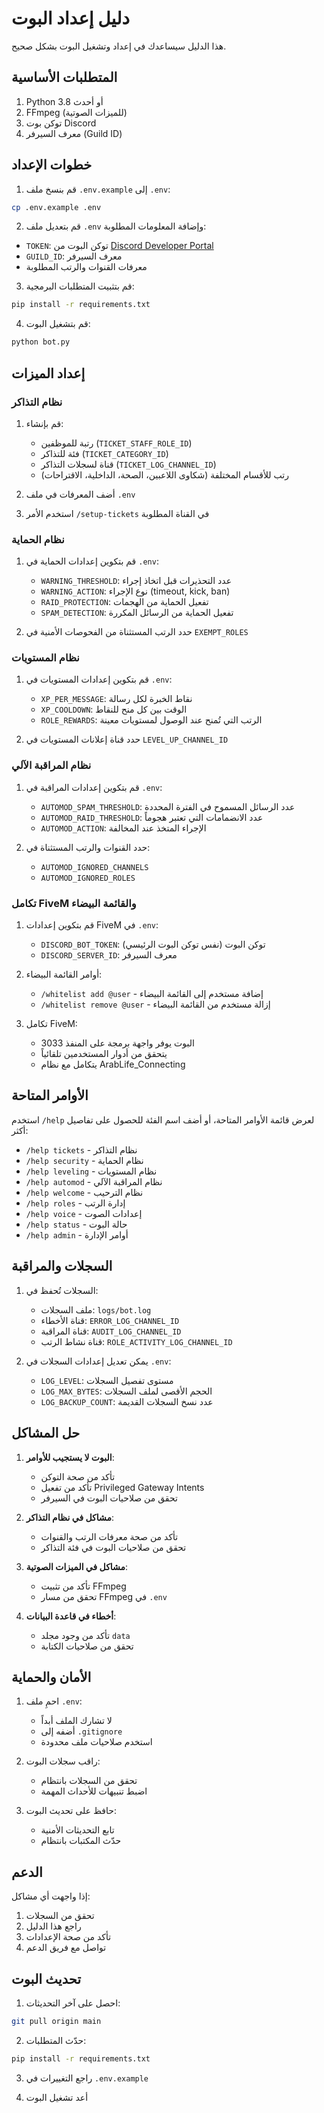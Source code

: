 # دليل إعداد البوت

هذا الدليل سيساعدك في إعداد وتشغيل البوت بشكل صحيح.

## المتطلبات الأساسية

1. Python 3.8 أو أحدث
2. FFmpeg (للميزات الصوتية)
3. توكن بوت Discord
4. معرف السيرفر (Guild ID)

## خطوات الإعداد

1. قم بنسخ ملف `.env.example` إلى `.env`:
```bash
cp .env.example .env
```

2. قم بتعديل ملف `.env` وإضافة المعلومات المطلوبة:
- `TOKEN`: توكن البوت من [Discord Developer Portal](https://discord.com/developers/applications)
- `GUILD_ID`: معرف السيرفر
- معرفات القنوات والرتب المطلوبة

3. قم بتثبيت المتطلبات البرمجية:
```bash
pip install -r requirements.txt
```

4. قم بتشغيل البوت:
```bash
python bot.py
```

## إعداد الميزات

### نظام التذاكر

1. قم بإنشاء:
   - رتبة للموظفين (`TICKET_STAFF_ROLE_ID`)
   - فئة للتذاكر (`TICKET_CATEGORY_ID`)
   - قناة لسجلات التذاكر (`TICKET_LOG_CHANNEL_ID`)
   - رتب للأقسام المختلفة (شكاوى اللاعبين، الصحة، الداخلية، الاقتراحات)

2. أضف المعرفات في ملف `.env`

3. استخدم الأمر `/setup-tickets` في القناة المطلوبة

### نظام الحماية

1. قم بتكوين إعدادات الحماية في `.env`:
   - `WARNING_THRESHOLD`: عدد التحذيرات قبل اتخاذ إجراء
   - `WARNING_ACTION`: نوع الإجراء (timeout, kick, ban)
   - `RAID_PROTECTION`: تفعيل الحماية من الهجمات
   - `SPAM_DETECTION`: تفعيل الحماية من الرسائل المكررة

2. حدد الرتب المستثناة من الفحوصات الأمنية في `EXEMPT_ROLES`

### نظام المستويات

1. قم بتكوين إعدادات المستويات في `.env`:
   - `XP_PER_MESSAGE`: نقاط الخبرة لكل رسالة
   - `XP_COOLDOWN`: الوقت بين كل منح للنقاط
   - `ROLE_REWARDS`: الرتب التي تُمنح عند الوصول لمستويات معينة

2. حدد قناة إعلانات المستويات في `LEVEL_UP_CHANNEL_ID`

### نظام المراقبة الآلي

1. قم بتكوين إعدادات المراقبة في `.env`:
   - `AUTOMOD_SPAM_THRESHOLD`: عدد الرسائل المسموح في الفترة المحددة
   - `AUTOMOD_RAID_THRESHOLD`: عدد الانضمامات التي تعتبر هجوماً
   - `AUTOMOD_ACTION`: الإجراء المتخذ عند المخالفة

2. حدد القنوات والرتب المستثناة في:
   - `AUTOMOD_IGNORED_CHANNELS`
   - `AUTOMOD_IGNORED_ROLES`

### تكامل FiveM والقائمة البيضاء

1. قم بتكوين إعدادات FiveM في `.env`:
   - `DISCORD_BOT_TOKEN`: توكن البوت (نفس توكن البوت الرئيسي)
   - `DISCORD_SERVER_ID`: معرف السيرفر

2. أوامر القائمة البيضاء:
   - `/whitelist add @user` - إضافة مستخدم إلى القائمة البيضاء
   - `/whitelist remove @user` - إزالة مستخدم من القائمة البيضاء

3. تكامل FiveM:
   - البوت يوفر واجهة برمجة على المنفذ 3033
   - يتحقق من أدوار المستخدمين تلقائياً
   - يتكامل مع نظام ArabLife_Connecting

## الأوامر المتاحة

استخدم `/help` لعرض قائمة الأوامر المتاحة، أو أضف اسم الفئة للحصول على تفاصيل أكثر:

- `/help tickets` - نظام التذاكر
- `/help security` - نظام الحماية
- `/help leveling` - نظام المستويات
- `/help automod` - نظام المراقبة الآلي
- `/help welcome` - نظام الترحيب
- `/help roles` - إدارة الرتب
- `/help voice` - إعدادات الصوت
- `/help status` - حالة البوت
- `/help admin` - أوامر الإدارة

## السجلات والمراقبة

1. السجلات تُحفظ في:
   - ملف السجلات: `logs/bot.log`
   - قناة الأخطاء: `ERROR_LOG_CHANNEL_ID`
   - قناة المراقبة: `AUDIT_LOG_CHANNEL_ID`
   - قناة نشاط الرتب: `ROLE_ACTIVITY_LOG_CHANNEL_ID`

2. يمكن تعديل إعدادات السجلات في `.env`:
   - `LOG_LEVEL`: مستوى تفصيل السجلات
   - `LOG_MAX_BYTES`: الحجم الأقصى لملف السجلات
   - `LOG_BACKUP_COUNT`: عدد نسخ السجلات القديمة

## حل المشاكل

1. **البوت لا يستجيب للأوامر**:
   - تأكد من صحة التوكن
   - تأكد من تفعيل Privileged Gateway Intents
   - تحقق من صلاحيات البوت في السيرفر

2. **مشاكل في نظام التذاكر**:
   - تأكد من صحة معرفات الرتب والقنوات
   - تحقق من صلاحيات البوت في فئة التذاكر

3. **مشاكل في الميزات الصوتية**:
   - تأكد من تثبيت FFmpeg
   - تحقق من مسار FFmpeg في `.env`

4. **أخطاء في قاعدة البيانات**:
   - تأكد من وجود مجلد `data`
   - تحقق من صلاحيات الكتابة

## الأمان والحماية

1. احمِ ملف `.env`:
   - لا تشارك الملف أبداً
   - أضفه إلى `.gitignore`
   - استخدم صلاحيات ملف محدودة

2. راقب سجلات البوت:
   - تحقق من السجلات بانتظام
   - اضبط تنبيهات للأحداث المهمة

3. حافظ على تحديث البوت:
   - تابع التحديثات الأمنية
   - حدّث المكتبات بانتظام

## الدعم

إذا واجهت أي مشاكل:
1. تحقق من السجلات
2. راجع هذا الدليل
3. تأكد من صحة الإعدادات
4. تواصل مع فريق الدعم

## تحديث البوت

1. احصل على آخر التحديثات:
```bash
git pull origin main
```

2. حدّث المتطلبات:
```bash
pip install -r requirements.txt
```

3. راجع التغييرات في `.env.example`

4. أعد تشغيل البوت
